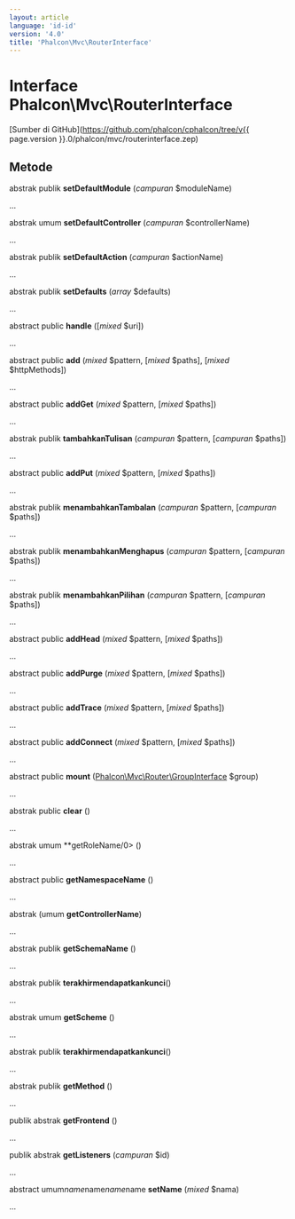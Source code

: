 ```yaml
---
layout: article
language: 'id-id'
version: '4.0'
title: 'Phalcon\Mvc\RouterInterface'
---
```

# Interface **Phalcon\Mvc\RouterInterface**

[Sumber di GitHub](https://github.com/phalcon/cphalcon/tree/v{{ page.version }}.0/phalcon/mvc/routerinterface.zep)

## Metode

abstrak publik **setDefaultModule** (*campuran* $moduleName)

...

abstrak umum **setDefaultController** (*campuran* $controllerName)

...

abstrak publik **setDefaultAction** (*campuran* $actionName)

...

abstrak publik **setDefaults** (*array* $defaults)

...

abstract public **handle** ([*mixed* $uri])

...

abstract public **add** (*mixed* $pattern, [*mixed* $paths], [*mixed* $httpMethods])

...

abstract public **addGet** (*mixed* $pattern, [*mixed* $paths])

...

abstrak publik **tambahkanTulisan** (*campuran* $pattern, [*campuran* $paths])

...

abstract public **addPut** (*mixed* $pattern, [*mixed* $paths])

...

abstrak publik **menambahkanTambalan** (*campuran* $pattern, [*campuran* $paths])

...

abstrak publik **menambahkanMenghapus** (*campuran* $pattern, [*campuran* $paths])

...

abstrak publik **menambahkanPilihan** (*campuran* $pattern, [*campuran* $paths])

...

abstract public **addHead** (*mixed* $pattern, [*mixed* $paths])

...

abstract public **addPurge** (*mixed* $pattern, [*mixed* $paths])

...

abstract public **addTrace** (*mixed* $pattern, [*mixed* $paths])

...

abstract public **addConnect** (*mixed* $pattern, [*mixed* $paths])

...

abstract public **mount** ([Phalcon\Mvc\Router\GroupInterface](Phalcon_Mvc_Router_GroupInterface) $group)

...

abstrak public **clear** ()

...

abstrak umum **getRoleName/0> ()</p> 

...

abstract public **getNamespaceName** ()

...

abstrak (umum **getControllerName**)

...

abstrak publik **getSchemaName** ()

...

abstrak publik **terakhirmendapatkankunci**()

...

abstrak umum **getScheme** ()

...

abstrak publik **terakhirmendapatkankunci**()

...

abstrak publik **getMethod** ()

...

publik abstrak **getFrontend** ()

...

publik abstrak **getListeners** (*campuran* $id)

...

abstract umum$name$name$name$name **setName** (*mixed* $nama)

...